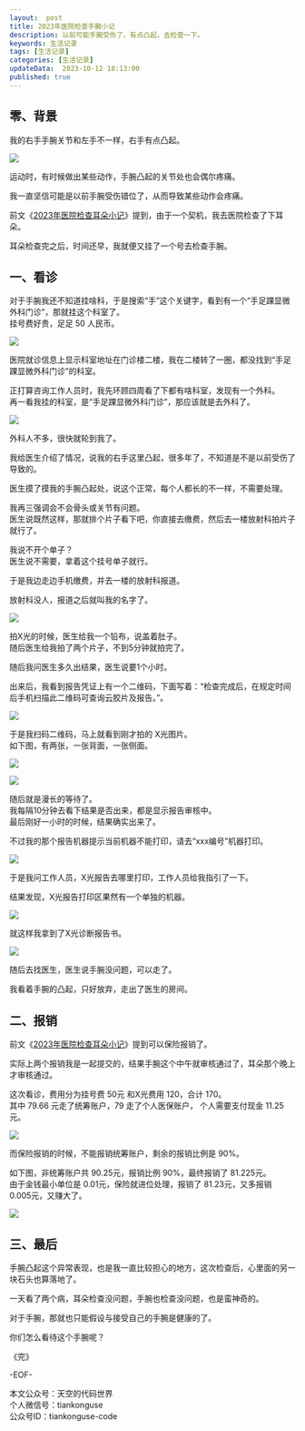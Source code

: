 ```yaml
---   
layout:  post  
title: 2023年医院检查手腕小记      
description: 以前可能手腕受伤了，有点凸起，去检查一下。          
keywords: 生活记录  
tags: [生活记录]    
categories: [生活记录]  
updateData:  2023-10-12 18:13:00  
published: true  
---  
```



## 零、背景  


我的右手手腕关节和左手不一样，右手有点凸起。  


![](https://res2023.tiankonguse.com/images/2023/10/11/000.png)


运动时，有时候做出某些动作，手腕凸起的关节处也会偶尔疼痛。  


我一直坚信可能是以前手腕受伤错位了，从而导致某些动作会疼痛。  


前文《[2023年医院检查耳朵小记](https://mp.weixin.qq.com/s/oi9swsVWQgOSy2VruT8H2Q)》提到，由于一个契机，我去医院检查了下耳朵。  


耳朵检查完之后，时间还早，我就便又挂了一个号去检查手腕。  


## 一、看诊  


对于手腕我还不知道挂啥科，于是搜索“手”这个关键字，看到有一个“手足踝显微外科门诊”，那就挂这个科室了。  
挂号费好贵，足足 50 人民币。  


![](https://res2023.tiankonguse.com/images/2023/10/11/001.png)


医院就诊信息上显示科室地址在门诊楼二楼，我在二楼转了一圈，都没找到“手足踝显微外科门诊”的科室。  


正打算咨询工作人员时，我先环顾四周看了下都有啥科室，发现有一个外科。  
再一看我挂的科室，是“手足踝显微外科门诊”，那应该就是去外科了。  


![](https://res2023.tiankonguse.com/images/2023/10/11/002.png)


外科人不多，很快就轮到我了。  


我给医生介绍了情况，说我的右手这里凸起，很多年了，不知道是不是以前受伤了导致的。  


医生摸了摸我的手腕凸起处，说这个正常，每个人都长的不一样，不需要处理。  


我再三强调会不会骨头或关节有问题。  
医生说既然这样，那就排个片子看下吧，你直接去缴费，然后去一楼放射科拍片子就行了。  


我说不开个单子？  
医生说不需要，拿着这个挂号单子就行。  


于是我边走边手机缴费，并去一楼的放射科报道。  


放射科没人，报道之后就叫我的名字了。  


![](https://res2023.tiankonguse.com/images/2023/10/11/003.png)


拍X光的时候，医生给我一个铅布，说盖着肚子。  
随后医生给我拍了两个片子，不到5分钟就拍完了。  


随后我问医生多久出结果，医生说要1个小时。  


出来后，我看到报告凭证上有一个二维码，下面写着：“检查完成后，在规定时间后手机扫描此二维码可查询云胶片及报告。”。  


![](https://res2023.tiankonguse.com/images/2023/10/11/004.png)


于是我扫码二维码，马上就看到刚才拍的 X光图片。  
如下图，有两张，一张背面，一张侧面。  


![](https://res2023.tiankonguse.com/images/2023/10/11/005.png)


![](https://res2023.tiankonguse.com/images/2023/10/11/006.png)


随后就是漫长的等待了。  
我每隔10分钟去看下结果是否出来，都是显示报告审核中。  
最后刚好一小时的时候，结果确实出来了。  



不过我的那个报告机器提示当前机器不能打印，请去“xxx编号”机器打印。  


![](https://res2023.tiankonguse.com/images/2023/10/11/007.png)


于是我问工作人员，X光报告去哪里打印，工作人员给我指引了一下。  


结果发现，X光报告打印区果然有一个单独的机器。  


![](https://res2023.tiankonguse.com/images/2023/10/11/008.png)


就这样我拿到了X光诊断报告书。  


![](https://res2023.tiankonguse.com/images/2023/10/11/009.png)


随后去找医生，医生说手腕没问题，可以走了。  


我看着手腕的凸起，只好放弃，走出了医生的房间。  


## 二、报销  


前文《[2023年医院检查耳朵小记](https://mp.weixin.qq.com/s/oi9swsVWQgOSy2VruT8H2Q)》提到可以保险报销了。  


实际上两个报销我是一起提交的，结果手腕这个中午就审核通过了，耳朵那个晚上才审核通过。  



这次看诊，费用分为挂号费 50元 和X光费用 120，合计 170。  
其中 79.66 元走了统筹账户，79 走了个人医保账户， 个人需要支付现金 11.25 元。  


![](https://res2023.tiankonguse.com/images/2023/10/11/010.png)


而保险报销的时候，不能报销统筹账户，剩余的报销比例是 90%。  


如下图，非统筹账户共 90.25元，报销比例 90%，最终报销了 81.225元。  
由于金钱最小单位是 0.01元，保险就进位处理，报销了 81.23元，又多报销 0.005元，又赚大了。  


![](https://res2023.tiankonguse.com/images/2023/10/11/011.png)


## 三、最后  


手腕凸起这个异常表现，也是我一直比较担心的地方，这次检查后，心里面的另一块石头也算落地了。  


一天看了两个病，耳朵检查没问题，手腕也检查没问题，也是蛮神奇的。  



对于手腕，那就也只能假设与接受自己的手腕是健康的了。  


你们怎么看待这个手腕呢？  



《完》  


-EOF-  



本文公众号：天空的代码世界  
个人微信号：tiankonguse  
公众号ID：tiankonguse-code  
  

